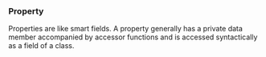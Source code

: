 ### Property

Properties are like smart fields. A property generally has a private data member
accompanied by accessor functions and is accessed syntactically as a field of a
class.
